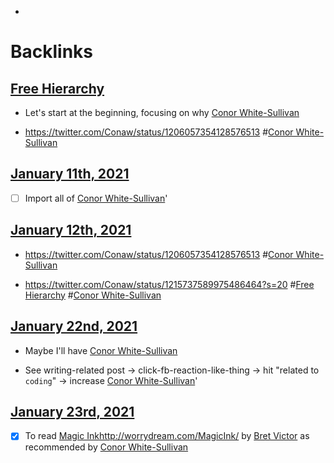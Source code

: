 - 

# Backlinks
## [Free Hierarchy](<Free Hierarchy.md>)
- Let's start at the beginning, focusing on why [Conor White-Sullivan](<Conor White-Sullivan.md>)

- https://twitter.com/Conaw/status/1206057354128576513 #[Conor White-Sullivan](<Conor White-Sullivan.md>)

## [January 11th, 2021](<January 11th, 2021.md>)
- [ ] Import all of [Conor White-Sullivan](<Conor White-Sullivan.md>)'

## [January 12th, 2021](<January 12th, 2021.md>)
- https://twitter.com/Conaw/status/1206057354128576513 #[Conor White-Sullivan](<Conor White-Sullivan.md>)

- https://twitter.com/Conaw/status/1215737589975486464?s=20 #[Free Hierarchy](<Free Hierarchy.md>) #[Conor White-Sullivan](<Conor White-Sullivan.md>)

## [January 22nd, 2021](<January 22nd, 2021.md>)
- Maybe I'll have [Conor White-Sullivan](<Conor White-Sullivan.md>)

- See writing-related post -> click-fb-reaction-like-thing -> hit "related to `coding`" -> increase [Conor White-Sullivan](<Conor White-Sullivan.md>)'

## [January 23rd, 2021](<January 23rd, 2021.md>)
- [x] To read [Magic Ink](<Magic Ink.md>)http://worrydream.com/MagicInk/ by [Bret Victor](<Bret Victor.md>) as recommended by [Conor White-Sullivan](<Conor White-Sullivan.md>)

